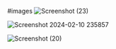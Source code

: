 #images
![Screenshot (23)](https://github.com/Mahakprajapat/hotstarclone/assets/147261796/32ceb74c-ca36-4388-97e0-de4d6e5af0f0)



![Screenshot 2024-02-10 235857](https://github.com/Mahakprajapat/hotstarclone/assets/147261796/f5a35d23-ed87-45fb-add3-ffdec29a9f1a)



![Screenshot (20)](https://github.com/Mahakprajapat/hotstarclone/assets/147261796/e9191263-bc88-4c50-acc4-8022b8d670c9)
